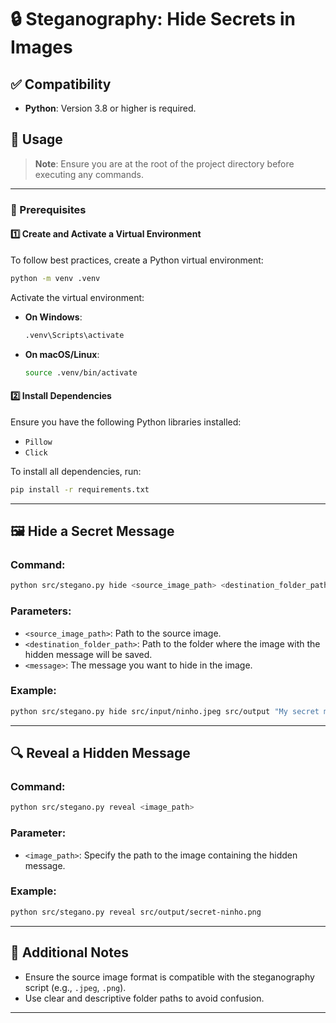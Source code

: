 # 🔒 Steganography: Hide Secrets in Images

## ✅ Compatibility

- **Python**: Version 3.8 or higher is required.

## 🚀 Usage

> **Note**: Ensure you are at the root of the project directory before executing any commands.

---

### 🔧 Prerequisites

#### 1️⃣ Create and Activate a Virtual Environment

To follow best practices, create a Python virtual environment:

```bash
python -m venv .venv
```

Activate the virtual environment:

- **On Windows**:
  ```bash
  .venv\Scripts\activate
  ```
- **On macOS/Linux**:
  ```bash
  source .venv/bin/activate
  ```

#### 2️⃣ Install Dependencies

Ensure you have the following Python libraries installed:

- `Pillow`
- `Click`

To install all dependencies, run:

```bash
pip install -r requirements.txt
```

---

## 🖼️ Hide a Secret Message

### Command:

```bash
python src/stegano.py hide <source_image_path> <destination_folder_path> <message>
```

### Parameters:

- `<source_image_path>`: Path to the source image.
- `<destination_folder_path>`: Path to the folder where the image with the hidden message will be saved.
- `<message>`: The message you want to hide in the image.

### Example:

```bash
python src/stegano.py hide src/input/ninho.jpeg src/output "My secret message"
```

---

## 🔍 Reveal a Hidden Message

### Command:

```bash
python src/stegano.py reveal <image_path>
```

### Parameter:

- `<image_path>`: Specify the path to the image containing the hidden message.

### Example:

```bash
python src/stegano.py reveal src/output/secret-ninho.png
```

---

## 📖 Additional Notes

- Ensure the source image format is compatible with the steganography script (e.g., `.jpeg`, `.png`).
- Use clear and descriptive folder paths to avoid confusion.

---
